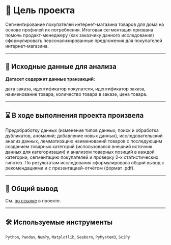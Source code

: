 # 🎯 Цель проекта
Сегментирование покупателей интернет-магазина товаров для дома на основе профилей их потребления. Итоговая сегментация призвана помочь продакт-менеджеру (как заказчику данного исследования) сформулировать персонализированные предложения для покупателей интернет-магазина.
<hr>

## 📂 Исходные данные для анализа
**Датасет содержит данные транзакций:**

дата заказа, идентификатор покупателя, идентификатор заказа, наименование товара, количество товара в заказе, цена товара.
<hr>

## ⌛ В ходе выполнения проекта произвела
Предобработку данных (изменение типов данных; поиск и обработка дубликатов, аномалий; добавление новых данных), исследовательский анализ данных, лемматизацию наименований товаров с последующим созданием товарных категорий (использовался внешний источник данных для категоризации) и анализом товарных позиций в каждой категории, сегментацию покупателей и проверку 2-х статистических гипотез. По результатам исследования сформулировала общий вывод с рекомендациями и с презентацией-отчётом (формат .pdf).
<hr>

## 📃 Общий вывод
См. [по ссылке](https://github.com/Gracheva-Daria/Yandex.Practicum_analytical_projects/blob/main/12_%D0%A1%D0%B5%D0%B3%D0%BC%D0%B5%D0%BD%D1%82%D0%B0%D1%86%D0%B8%D1%8F%20%D0%BF%D0%BE%D0%BA%D1%83%D0%BF%D0%B0%D1%82%D0%B5%D0%BB%D0%B5%D0%B9%20%D0%BF%D0%BE%20%D0%BF%D1%80%D0%BE%D1%84%D0%B8%D0%BB%D1%8E%20%D0%BF%D0%BE%D1%82%D1%80%D0%B5%D0%B1%D0%BB%D0%B5%D0%BD%D0%B8%D1%8F/12_%D0%A1%D0%B5%D0%B3%D0%B5%D0%BC%D0%B5%D0%BD%D1%82%D0%B0%D1%86%D0%B8%D1%8F%20%D0%BF%D0%BE%D0%BA%D1%83%D0%BF%D0%B0%D1%82%D0%B5%D0%BB%D0%B5%D0%B9%20%D0%BF%D0%BE%20%D0%BF%D1%80%D0%BE%D1%84%D0%B8%D0%BB%D1%8E%20%D0%BF%D0%BE%D1%82%D1%80%D0%B5%D0%B1%D0%BB%D0%B5%D0%BD%D0%B8%D1%8F.ipynb) в проекте.
<hr>

## 🛠️ Используемые инструменты
`Python`, `Pandas`, `NumPy`, `Matplotlib`, `Seaborn`, `PyMystem3`, `SciPy`
